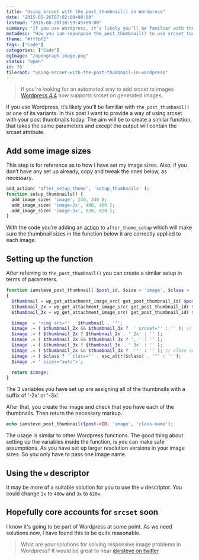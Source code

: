 ```yaml
---
title: "Using srcset with the_post_thumbnail() in Wordpress"
date: "2015-05-26T07:02:00+00:00"
lastmod: "2016-08-28T10:59:45+00:00"
summary: "If you use Wordpress, it’s likely you’ll be familiar with the_post_thumbnail() or one of its variants. In this post I want to provide a way of using srcset with your post thumbnails today. The aim will be to create a similar function, that takes the same parameters and except the output will contain the srcset attribute."
metadesc: "How you can repurpose the_post_thumbnail() to use srcset today in Wordpress. "
theme: "#fffbf2"
tags: ["Code"]
categories: ["Code"]
ogImage: "/opengraph-image.png"
status: "open"
id: 76
fileroot: "using-srcset-with-the-post-thumbnail-in-wordpress"
---
```


> If you're looking for an automated way to add srcset to images [Wordpress 4.4](https://codex.wordpress.org/Version_4.4) now supports srcset on generated images.

If you use Wordpress, it’s likely you'll be familiar with `the_post_thumbnail()` or one of its variants. In this post I want to provide a way of using srcset with your post thumbnails today. The aim will be to create a similar function, that takes the same parameters and except the output will contain the srcset attribute.

## Add some image sizes
This step is for reference as to how I have set my image sizes. Also, if you don’t have any set up already, copy and tweak the ones below, as necessary.

```php
add_action( 'after_setup_theme', 'setup_thumbnails' );
function setup_thumbnails() {
  add_image_size( 'image', 240, 240 );
  add_image_size( 'image-2x', 480, 480 );
  add_image_size( 'image-3x', 620, 620 );
}
```

With the code you’re adding an [action](https://codex.wordpress.org/Plugin_API/Action_Reference) to `after_theme_setup` which will make sure the thumbnail sizes in the function below it are correctly applied to each image.

## Setting up the function
After referring to `the_post_thumbnail()` you can create a similar setup in terms of parameters.

```php
function iamsteve_post_thumbnail( $post_id, $size = 'image', $class = '' )
{
  $thumbnail = wp_get_attachment_image_src( get_post_thumbnail_id( $post_id ), $size )[0];
  $thumbnail_2x = wp_get_attachment_image_src( get_post_thumbnail_id( $post_id ), $size . '-2x' )[0];
  $thumbnail_3x = wp_get_attachment_image_src( get_post_thumbnail_id( $post_id ), $size . '-3x' )[0];

  $image  = '<img src="' . $thumbnail . '"';
  $image .= ( $thumbnail_2x && $thumbnail_3x ?  ' srcset="' : '' ); // open srcset
  $image .= ( $thumbnail_2x ? $thumbnail_2x . ' 2x' : '' );
  $image .= ( $thumbnail_2x && $thumbnail_3x ? ', ' : '' );
  $image .= ( $thumbnail_3x ? $thumbnail_3x . ' 3x' : '' );
  $image .= ( $thumbnail_2x && $thumbnail_3x ?  '"' : '' ); // close srcset
  $image .= ( $class ? ' class="' . esc_attr($class) . '"' : '' );
  $image .= ' sizes="auto">';

  return $image;
}
```

The 3 variables you have set up are assigning all of the thumbnails with a suffix of '-2x' or '-3x'.

After that, you create the image and check that you have each of the thumbnails. Then return the necessary markup.

```php
echo iamsteve_post_thumbnail($post->ID, 'image', 'class-name');
```

The usage is similar to other Wordpress functions. The good thing about setting up the variables inside the function, is you can make safe assumptions. As you have set up larger resolution versions in your image sizes. So you only have to pass one image name.

## Using the `w` descriptor
It may be more of a suitable solution for you to use the `w` descriptor. You could change `2x` to `480w` and `3x`  to `620w`.

## Hopefully core accounts for `srcset` soon
I know it's going to be part of Wordpress at some point. As we need solutions now, I have found this to be quite reasonable.

> What are your solutions for solving responsive image problems in Wordpress? It would be great to hear [@irsteve on twitter](https://twitter.com/irsteve)
